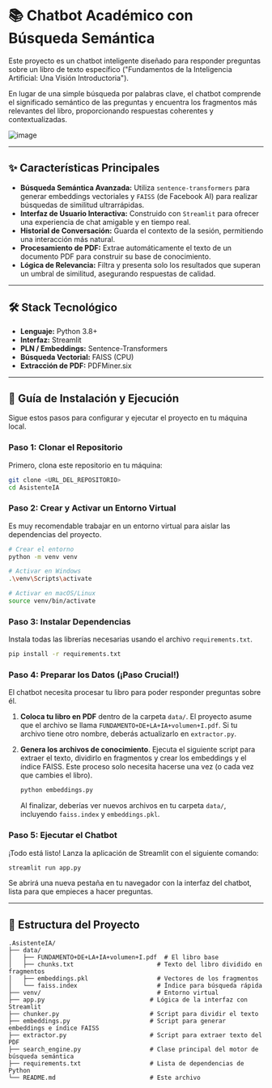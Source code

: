# 📚 Chatbot Académico con Búsqueda Semántica

Este proyecto es un chatbot inteligente diseñado para responder preguntas sobre un libro de texto específico ("Fundamentos de la Inteligencia Artificial: Una Visión Introductoria").

En lugar de una simple búsqueda por palabras clave, el chatbot comprende el significado semántico de las preguntas y encuentra los fragmentos más relevantes del libro, proporcionando respuestas coherentes y contextualizadas.

![image](https://github.com/user-attachments/assets/9a8029ea-f166-4062-b20e-629019eae503)


---

## ✨ Características Principales

- **Búsqueda Semántica Avanzada:** Utiliza `sentence-transformers` para generar embeddings vectoriales y `FAISS` (de Facebook AI) para realizar búsquedas de similitud ultrarrápidas.
- **Interfaz de Usuario Interactiva:** Construido con `Streamlit` para ofrecer una experiencia de chat amigable y en tiempo real.
- **Historial de Conversación:** Guarda el contexto de la sesión, permitiendo una interacción más natural.
- **Procesamiento de PDF:** Extrae automáticamente el texto de un documento PDF para construir su base de conocimiento.
- **Lógica de Relevancia:** Filtra y presenta solo los resultados que superan un umbral de similitud, asegurando respuestas de calidad.

---

## 🛠️ Stack Tecnológico

- **Lenguaje:** Python 3.8+
- **Interfaz:** Streamlit
- **PLN / Embeddings:** Sentence-Transformers
- **Búsqueda Vectorial:** FAISS (CPU)
- **Extracción de PDF:** PDFMiner.six

---

## 🚀 Guía de Instalación y Ejecución

Sigue estos pasos para configurar y ejecutar el proyecto en tu máquina local.

### Paso 1: Clonar el Repositorio

Primero, clona este repositorio en tu máquina:
```bash
git clone <URL_DEL_REPOSITORIO>
cd AsistenteIA
```

### Paso 2: Crear y Activar un Entorno Virtual

Es muy recomendable trabajar en un entorno virtual para aislar las dependencias del proyecto.

```bash
# Crear el entorno
python -m venv venv

# Activar en Windows
.\venv\Scripts\activate

# Activar en macOS/Linux
source venv/bin/activate
```

### Paso 3: Instalar Dependencias

Instala todas las librerías necesarias usando el archivo `requirements.txt`.

```bash
pip install -r requirements.txt
```

### Paso 4: Preparar los Datos (¡Paso Crucial!)

El chatbot necesita procesar tu libro para poder responder preguntas sobre él.

1.  **Coloca tu libro en PDF** dentro de la carpeta `data/`. El proyecto asume que el archivo se llama `FUNDAMENTO+DE+LA+IA+volumen+I.pdf`. Si tu archivo tiene otro nombre, deberás actualizarlo en `extractor.py`.

2.  **Genera los archivos de conocimiento**. Ejecuta el siguiente script para extraer el texto, dividirlo en fragmentos y crear los embeddings y el índice FAISS. Este proceso solo necesita hacerse una vez (o cada vez que cambies el libro).

    ```bash
    python embeddings.py
    ```

    Al finalizar, deberías ver nuevos archivos en tu carpeta `data/`, incluyendo `faiss.index` y `embeddings.pkl`.

### Paso 5: Ejecutar el Chatbot

¡Todo está listo! Lanza la aplicación de Streamlit con el siguiente comando:

```bash
streamlit run app.py
```

Se abrirá una nueva pestaña en tu navegador con la interfaz del chatbot, lista para que empieces a hacer preguntas.

---

## 📂 Estructura del Proyecto

```
.AsistenteIA/
├── data/
│   ├── FUNDAMENTO+DE+LA+IA+volumen+I.pdf  # El libro base
│   ├── chunks.txt                       # Texto del libro dividido en fragmentos
│   ├── embeddings.pkl                   # Vectores de los fragmentos
│   └── faiss.index                      # Índice para búsqueda rápida
├── venv/                                # Entorno virtual
├── app.py                             # Lógica de la interfaz con Streamlit
├── chunker.py                         # Script para dividir el texto
├── embeddings.py                      # Script para generar embeddings e índice FAISS
├── extractor.py                       # Script para extraer texto del PDF
├── search_engine.py                   # Clase principal del motor de búsqueda semántica
├── requirements.txt                   # Lista de dependencias de Python
└── README.md                          # Este archivo
```
